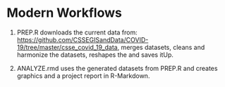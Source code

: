 # **Modern Workflows**

1. PREP.R downloads the current data from: https://github.com/CSSEGISandData/COVID-19/tree/master/csse_covid_19_data, 
merges datasets, cleans and harmonize the datasets, reshapes the and saves itUp. 

2. ANALYZE.rmd uses the generated datasets from PREP.R and creates graphics and a
project report in R-Markdown. 

